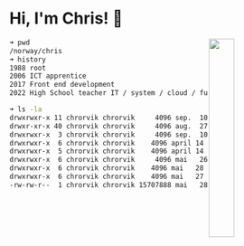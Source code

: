 # Hi, I'm Chris! :wave:

<img align="right" width="30%" src="https://media.giphy.com/media/l3q2zbskZp2j8wniE/giphy-downsized-large.gif">

```bash
➜ pwd
/norway/chris
➜ history
1988 root
2006 ICT apprentice
2017 Front end development
2022 High School teacher IT / system / cloud / full stack development
```

```bash
➜ ls -la
drwxrwxr-x 11 chrorvik chrorvik     4096 sep.  10 15:34  .
drwxr-xr-x 40 chrorvik chrorvik     4096 aug.  27 14:37  ..
drwxrwxr-x  3 chrorvik chrorvik     4096 sep.  10 15:34  John Hammond
drwxrwxr-x  6 chrorvik chrorvik    4096 april 14  2019  Scott Hanselman
drwxrwxr-x  5 chrorvik chrorvik    4096 april 14  2019  fireship.io
drwxrwxr-x  6 chrorvik chrorvik     4096 mai   26  2019  The Odin Project
drwxrwxr-x  6 chrorvik chrorvik    4096 mai   28  2019  Syntax.fm
drwxrwxr-x  6 chrorvik chrorvik    4096 mai   27  2019  Darknet Diaries
-rw-rw-r--  1 chrorvik chrorvik 15707888 mai   28  2019  Kode24.no
```
